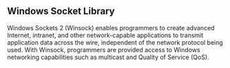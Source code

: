 ## Windows Socket Library

Windows Sockets 2 (Winsock) enables programmers to create advanced Internet,
intranet, and other network-capable applications to transmit application data
across the wire, independent of the network protocol being used. With Winsock,
programmers are provided access to Windows networking capabilities such as
multicast and Quality of Service (QoS).
